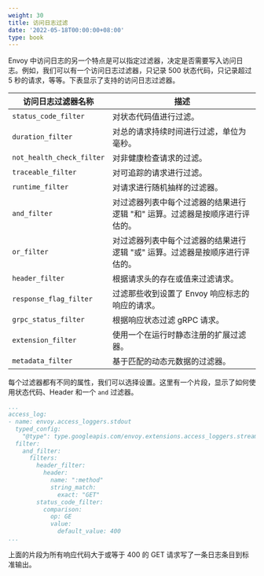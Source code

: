 ```yaml
---
weight: 30
title: 访问日志过滤
date: '2022-05-18T00:00:00+08:00'
type: book
---
```


Envoy 中访问日志的另一个特点是可以指定过滤器，决定是否需要写入访问日志。例如，我们可以有一个访问日志过滤器，只记录 500 状态代码，只记录超过 5 秒的请求，等等。下表显示了支持的访问日志过滤器。

| 访问日志过滤器名称        | 描述                                                         |
| ------------------------- | ------------------------------------------------------------ |
| `status_code_filter`      | 对状态代码值进行过滤。                                       |
| `duration_filter`         | 对总的请求持续时间进行过滤，单位为毫秒。                     |
| `not_health_check_filter` | 对非健康检查请求的过滤。                                     |
| `traceable_filter`        | 对可追踪的请求进行过滤。                                     |
| `runtime_filter`          | 对请求进行随机抽样的过滤器。                                 |
| `and_filter`              | 对过滤器列表中每个过滤器的结果进行逻辑 "和" 运算。过滤器是按顺序进行评估的。 |
| `or_filter`               | 对过滤器列表中每个过滤器的结果进行逻辑 "或" 运算。过滤器是按顺序进行评估的。 |
| `header_filter`           | 根据请求头的存在或值来过滤请求。                             |
| `response_flag_filter`    | 过滤那些收到设置了 Envoy 响应标志的响应的请求。              |
| `grpc_status_filter`      | 根据响应状态过滤 gRPC 请求。                                 |
| `extension_filter`        | 使用一个在运行时静态注册的扩展过滤器。                       |
| `metadata_filter`         | 基于匹配的动态元数据的过滤器。                               |

每个过滤器都有不同的属性，我们可以选择设置。这里有一个片段，显示了如何使用状态代码、Header 和一个 `and` 过滤器。

```yaml
...
access_log:
- name: envoy.access_loggers.stdout
  typed_config:
    "@type": type.googleapis.com/envoy.extensions.access_loggers.stream.v3.StdoutAccessLog
  filter:
    and_filter:
      filters:
        header_filter:
          header:
            name: ":method"
            string_match:
              exact: "GET"
        status_code_filter:
          comparison:
            op: GE
            value:
              default_value: 400
...
```

上面的片段为所有响应代码大于或等于 400 的 GET 请求写了一条日志条目到标准输出。